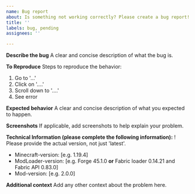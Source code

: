 ```yaml
---
name: Bug report
about: Is something not working correctly? Please create a bug report!
title: ''
labels: bug, pending
assignees: ''

---
```


**Describe the bug**
A clear and concise description of what the bug is.

**To Reproduce**
Steps to reproduce the behavior:
1. Go to '...'
2. Click on '....'
3. Scroll down to '....'
4. See error

**Expected behavior**
A clear and concise description of what you expected to happen.

**Screenshots**
If applicable, add screenshots to help explain your problem.

**Technical Information (please complete the following information):**
 ! Please provide the actual version, not just 'latest'.
 - Minecraft-version: [e.g. 1.19.4]
 - ModLoader-version: [e.g. Forge 45.1.0 **or** Fabric loader 0.14.21 and Fabric API 0.83.0]
 - Mod-version: [e.g. 2.0.0]

**Additional context**
Add any other context about the problem here.
